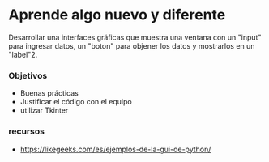 # Aprende algo nuevo y diferente

Desarrollar una interfaces gráficas que muestra una ventana con un "input" para ingresar datos, un 
"boton" para objener los datos y mostrarlos en un "label"2.

### Objetivos

* Buenas prácticas
* Justificar el código con el equipo
* utilizar Tkinter

### recursos
* https://likegeeks.com/es/ejemplos-de-la-gui-de-python/

